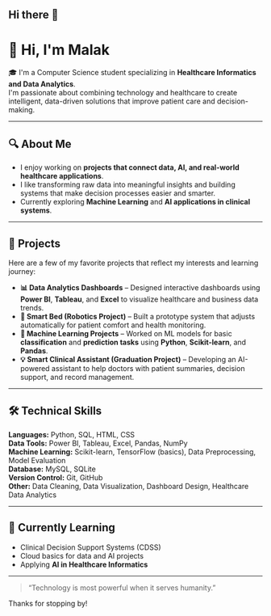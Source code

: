## Hi there 👋

<!--
**malakkhaled123/malakkhaled123** is a ✨ _special_ ✨ repository because its `README.md` (this file) appears on your GitHub profile.

Here are some ideas to get you started:

- 🔭 I’m currently working on ...
- 🌱 I’m currently learning ...
- 👯 I’m looking to collaborate on ...
- 🤔 I’m looking for help with ...
- 💬 Ask me about ...
- 📫 How to reach me: ...
- 😄 Pronouns: ...
- ⚡ Fun fact: ...
-->
# 👋 Hi, I'm Malak  

🎓 I'm a Computer Science student specializing in **Healthcare Informatics and Data Analytics**.  
I'm passionate about combining technology and healthcare to create intelligent, data-driven solutions that improve patient care and decision-making.  

---

## 🔍 About Me  
- I enjoy working on **projects that connect data, AI, and real-world healthcare applications**.  
- I like transforming raw data into meaningful insights and building systems that make decision processes easier and smarter.  
- Currently exploring **Machine Learning** and **AI applications in clinical systems**.

---

## 🧩 Projects  
Here are a few of my favorite projects that reflect my interests and learning journey:  

- **📊 Data Analytics Dashboards** – Designed interactive dashboards using **Power BI**, **Tableau**, and **Excel** to visualize healthcare and business data trends.  
- **🤖 Smart Bed (Robotics Project)** – Built a prototype system that adjusts automatically for patient comfort and health monitoring.  
- **🧠 Machine Learning Projects** – Worked on ML models for basic **classification** and **prediction tasks** using **Python**, **Scikit-learn**, and **Pandas**.  
- **💡 Smart Clinical Assistant (Graduation Project)** – Developing an AI-powered assistant to help doctors with patient summaries, decision support, and record management.  

---

## 🛠️ Technical Skills  

**Languages:** Python, SQL, HTML, CSS  
**Data Tools:** Power BI, Tableau, Excel, Pandas, NumPy  
**Machine Learning:** Scikit-learn, TensorFlow (basics), Data Preprocessing, Model Evaluation  
**Database:** MySQL, SQLite  
**Version Control:** Git, GitHub  
**Other:** Data Cleaning, Data Visualization, Dashboard Design, Healthcare Data Analytics  

---

## 🌱 Currently Learning  
- Clinical Decision Support Systems (CDSS)  
- Cloud basics for data and AI projects  
- Applying **AI in Healthcare Informatics**  

---

> “Technology is most powerful when it serves humanity.”

Thanks for stopping by!

